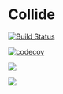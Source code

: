 # Collide

[![Build Status](https://travis-ci.com/arlk/Collide.jl.svg?token=r5fpy4W1YP6bTrztNxWQ&branch=master)](https://travis-ci.com/arlk/Collide.jl)

[![codecov](https://codecov.io/gh/arlk/Collide.jl/branch/master/graph/badge.svg?token=f5dBcv0pe3)](https://codecov.io/gh/arlk/Collide.jl)

![](https://github.com/arlk/Collide.jl/readme/collision2d.gif)

![](https://github.com/arlk/Collide.jl/readme/collision3d.png)
